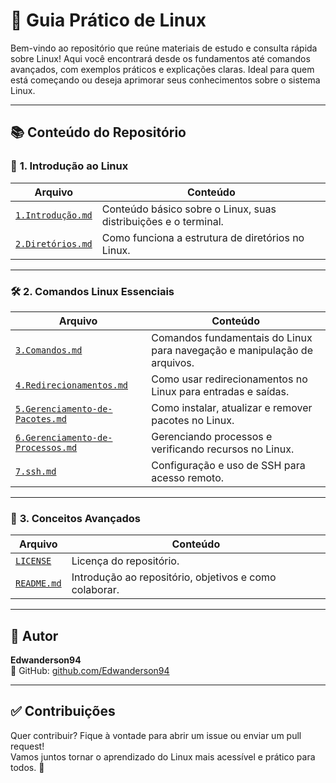 # 🐧 Guia Prático de Linux

Bem-vindo ao repositório que reúne materiais de estudo e consulta rápida sobre Linux! Aqui você encontrará desde os fundamentos até comandos avançados, com exemplos práticos e explicações claras. Ideal para quem está começando ou deseja aprimorar seus conhecimentos sobre o sistema Linux.

---

## 📚 Conteúdo do Repositório

### 🔰 **1. Introdução ao Linux**
| Arquivo | Conteúdo |
|--------|----------|
| [`1.Introdução.md`](./1.Introdução.md) | Conteúdo básico sobre o Linux, suas distribuições e o terminal. |
| [`2.Diretórios.md`](./2.Diretórios.md) | Como funciona a estrutura de diretórios no Linux. |

---

### 🛠️ **2. Comandos Linux Essenciais**
| Arquivo | Conteúdo |
|--------|----------|
| [`3.Comandos.md`](./3.Comandos.md) | Comandos fundamentais do Linux para navegação e manipulação de arquivos. |
| [`4.Redirecionamentos.md`](./4.Redirecionamentos.md) | Como usar redirecionamentos no Linux para entradas e saídas. |
| [`5.Gerenciamento-de-Pacotes.md`](./5.Gerenciamento-de-Pacotes.md) | Como instalar, atualizar e remover pacotes no Linux. |
| [`6.Gerenciamento-de-Processos.md`](./6.Gerenciamento-de-Processos.md) | Gerenciando processos e verificando recursos no Linux. |
| [`7.ssh.md`](./7.ssh.md) | Configuração e uso de SSH para acesso remoto. |

---

### 🔐 **3. Conceitos Avançados**
| Arquivo | Conteúdo |
|--------|----------|
| [`LICENSE`](./LICENSE) | Licença do repositório. |
| [`README.md`](./README.md) | Introdução ao repositório, objetivos e como colaborar. |

---

## 👤 Autor

**Edwanderson94**  
📍 GitHub: [github.com/Edwanderson94](https://github.com/Edwanderson94)

---

## ✅ Contribuições

Quer contribuir? Fique à vontade para abrir um issue ou enviar um pull request!  
Vamos juntos tornar o aprendizado do Linux mais acessível e prático para todos. 🚀
